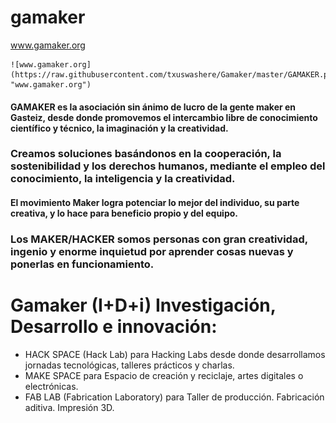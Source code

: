 # gamaker
www.gamaker.org

 	![www.gamaker.org](https://raw.githubusercontent.com/txuswashere/Gamaker/master/GAMAKER.png "www.gamaker.org")

#### GAMAKER es la asociación sin ánimo de lucro de la gente maker en Gasteiz, desde donde promovemos el intercambio libre de conocimiento científico y técnico, la imaginación y la creatividad.
### Creamos soluciones basándonos en la cooperación, la sostenibilidad y los derechos humanos, mediante el empleo del conocimiento, la inteligencia y la creatividad.

#### El movimiento Maker logra potenciar lo mejor del individuo, su parte creativa, y lo hace para beneficio propio y del equipo.

### Los MAKER/HACKER somos personas con gran creatividad, ingenio y enorme inquietud por aprender cosas nuevas y ponerlas en funcionamiento.


# Gamaker (I+D+i) Investigación, Desarrollo e innovación:
- HACK SPACE (Hack Lab) para Hacking Labs desde donde desarrollamos jornadas tecnológicas, talleres prácticos y charlas.
- MAKE SPACE para Espacio de creación y reciclaje, artes digitales o electrónicas.
- FAB LAB (Fabrication Laboratory) para Taller de producción. Fabricación aditiva. Impresión 3D.
